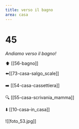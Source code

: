 ```yaml
---
title: verso il bagno
area: casa
---
```

# 45
_Andiamo verso il bagno!_

⬆️ [[56-bagno]]

⬅️[[73-casa-salgo_scale]]

➡️ [[54-casa-cassettiera]]

🔍 [[55-casa-scrivania_mamma]]

⬇️ [[10-casa-in_casa]]

![[foto_53.jpg]]